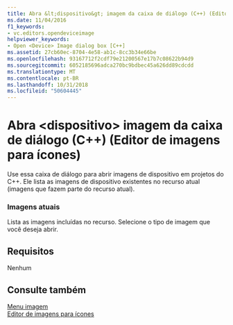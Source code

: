 ```yaml
---
title: Abra &lt;dispositivo&gt; imagem da caixa de diálogo (C++) (Editor de imagens para ícones)
ms.date: 11/04/2016
f1_keywords:
- vc.editors.opendeviceimage
helpviewer_keywords:
- Open <Device> Image dialog box [C++]
ms.assetid: 27cb60ec-8704-4e58-ab1c-8cc3b34e66be
ms.openlocfilehash: 93167712f2cdf79e21200567e17b7c08622b94d9
ms.sourcegitcommit: 6052185696adca270bc9bdbec45a626dd89cdcdd
ms.translationtype: MT
ms.contentlocale: pt-BR
ms.lasthandoff: 10/31/2018
ms.locfileid: "50604445"
---
```

# <a name="open-ltdevicegt-image-dialog-box-c-image-editor-for-icons"></a>Abra &lt;dispositivo&gt; imagem da caixa de diálogo (C++) (Editor de imagens para ícones)

Use essa caixa de diálogo para abrir imagens de dispositivo em projetos do C++. Ele lista as imagens de dispositivo existentes no recurso atual (imagens que fazem parte do recurso atual).

### <a name="current-images"></a>Imagens atuais

Lista as imagens incluídas no recurso. Selecione o tipo de imagem que você deseja abrir.

## <a name="requirements"></a>Requisitos

Nenhum

## <a name="see-also"></a>Consulte também

[Menu imagem](../windows/image-menu-image-editor-for-icons.md)<br/>
[Editor de imagens para ícones](../windows/image-editor-for-icons.md)